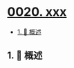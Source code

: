 # [0020. xxx](https://github.com/Tdahuyou/TNotes.vscode/tree/main/notes/0020.%20xxx)

<!-- region:toc -->

- [1. 📝 概述](#1--概述)

<!-- endregion:toc -->

## 1. 📝 概述
